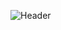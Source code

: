 ![Header](https://user-images.githubusercontent.com/53112883/87727278-52d0f000-c7c9-11ea-8d72-43106bb1a54f.png)

<!--
I'm currently working on an autonomous UAV project for TUBITAK UAVTURKEY 2020 competition.  





### Hi there 👋
**bilalkabas/bilalkabas** is a ✨ _special_ ✨ repository because its `README.md` (this file) appears on your GitHub profile.
Here are some ideas to get you started:
- 🔭 I’m currently working on ...
- 🌱 I’m currently learning ...
- 👯 I’m looking to collaborate on ...
- 🤔 I’m looking for help with ...
- 💬 Ask me about ...
- 📫 How to reach me: ...
- 😄 Pronouns: ...
- ⚡ Fun fact: ...
-->

